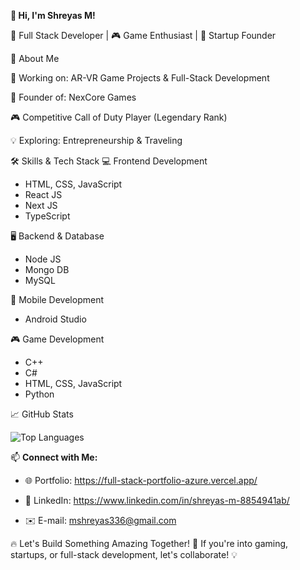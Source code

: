 **👋 Hi, I'm Shreyas M!**

🚀 Full Stack Developer | 🎮 Game Enthusiast | 🚚 Startup Founder


🌟 About Me

🔭 Working on: AR-VR Game Projects & Full-Stack Development

🚀 Founder of: NexCore Games

🎮 Competitive Call of Duty Player (Legendary Rank)

💡 Exploring: Entrepreneurship & Traveling

🛠 Skills & Tech Stack
💻 Frontend Development
- HTML, CSS, JavaScript
- React JS
- Next JS
- TypeScript
  
🖥 Backend & Database
- Node JS
- Mongo DB
- MySQL
  
📱 Mobile Development
- Android Studio

🎮 Game Development
- C++
- C#
- HTML, CSS, JavaScript
- Python

📈 GitHub Stats

 
 ![Top Languages](https://github-readme-stats.vercel.app/api/top-langs/?username=ShreyasM&layout=compact&theme=dark)  

📫 **Connect with Me:**  

- 🌐 Portfolio: https://full-stack-portfolio-azure.vercel.app/

- 🏢 LinkedIn: https://www.linkedin.com/in/shreyas-m-8854941ab/ 

- ✉️ E-mail: mshreyas336@gmail.com  

🔥 Let's Build Something Amazing Together! 🚀 If you're into gaming, startups, or full-stack development, let's collaborate! 💡

